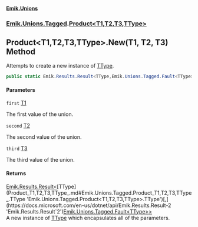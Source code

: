 #### [Emik.Unions](index.md 'index')
### [Emik.Unions.Tagged](Emik.Unions.Tagged.md 'Emik.Unions.Tagged').[Product&lt;T1,T2,T3,TType&gt;](Product_T1,T2,T3,TType_.md 'Emik.Unions.Tagged.Product<T1,T2,T3,TType>')

## Product<T1,T2,T3,TType>.New(T1, T2, T3) Method

Attempts to create a new instance of [TType](Product_T1,T2,T3,TType_.md#Emik.Unions.Tagged.Product_T1,T2,T3,TType_.TType 'Emik.Unions.Tagged.Product<T1,T2,T3,TType>.TType').

```csharp
public static Emik.Results.Result<TType,Emik.Unions.Tagged.Fault<TType>> New(T1 first, T2 second, T3 third);
```
#### Parameters

<a name='Emik.Unions.Tagged.Product_T1,T2,T3,TType_.New(T1,T2,T3).first'></a>

`first` [T1](Product_T1,T2,T3,TType_.md#Emik.Unions.Tagged.Product_T1,T2,T3,TType_.T1 'Emik.Unions.Tagged.Product<T1,T2,T3,TType>.T1')

The first value of the union.

<a name='Emik.Unions.Tagged.Product_T1,T2,T3,TType_.New(T1,T2,T3).second'></a>

`second` [T2](Product_T1,T2,T3,TType_.md#Emik.Unions.Tagged.Product_T1,T2,T3,TType_.T2 'Emik.Unions.Tagged.Product<T1,T2,T3,TType>.T2')

The second value of the union.

<a name='Emik.Unions.Tagged.Product_T1,T2,T3,TType_.New(T1,T2,T3).third'></a>

`third` [T3](Product_T1,T2,T3,TType_.md#Emik.Unions.Tagged.Product_T1,T2,T3,TType_.T3 'Emik.Unions.Tagged.Product<T1,T2,T3,TType>.T3')

The third value of the union.

#### Returns
[Emik.Results.Result&lt;](https://docs.microsoft.com/en-us/dotnet/api/Emik.Results.Result-2 'Emik.Results.Result`2')[TType](Product_T1,T2,T3,TType_.md#Emik.Unions.Tagged.Product_T1,T2,T3,TType_.TType 'Emik.Unions.Tagged.Product<T1,T2,T3,TType>.TType')[,](https://docs.microsoft.com/en-us/dotnet/api/Emik.Results.Result-2 'Emik.Results.Result`2')[Emik.Unions.Tagged.Fault&lt;](Fault_T_.md 'Emik.Unions.Tagged.Fault<T>')[TType](Product_T1,T2,T3,TType_.md#Emik.Unions.Tagged.Product_T1,T2,T3,TType_.TType 'Emik.Unions.Tagged.Product<T1,T2,T3,TType>.TType')[&gt;](Fault_T_.md 'Emik.Unions.Tagged.Fault<T>')[&gt;](https://docs.microsoft.com/en-us/dotnet/api/Emik.Results.Result-2 'Emik.Results.Result`2')  
A new instance of [TType](Product_T1,T2,T3,TType_.md#Emik.Unions.Tagged.Product_T1,T2,T3,TType_.TType 'Emik.Unions.Tagged.Product<T1,T2,T3,TType>.TType') which encapsulates all of the parameters.